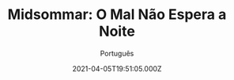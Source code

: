 ---
id: '5a4a24f1-2d2f-4311-bda9-09c8e4183dfe'
type: 'movie' # Filme, Série, Anime
title: "Midsommar: O Mal Não Espera a Noite"
synopsis: ["Um casal viaja com alguns amigos para a Suécia para visitar o famoso festival de solstício de verão. O que começa como um retiro idílico rapidamente se transforma em uma competição cada vez mais violenta e bizarra nas mãos de um culto pagão.",
]
originalTitle: "Midsommar"
date: '2021-04-05T19:51:05.000Z'
update: '2021-04-05T19:51:05.000Z'
releaseDate: '2019-07-03T03:00:00.000Z'
imdb:
  rating: '7.1' # 8.5
  id: '' # tt0470752
duration: '2h 27 Min'
trailer:
  urls: [
    'AKEOYFRffR4',
  ]
tags: ['720p', '1080p', '720p']
genre: ['Drama', 'Mistério', 'Terror'] #
quality: 'BluRay' # BluRay, WEB-DL, HDTV, WEB-DL4K, WEB-DLe
format: 'Mkv | Mp4' # MKV, MP4, TS
audio: 'Português, Inglês' # Dublado, Legendado, Dual Audio, Dub & Leg
subtitle: 'Português' # Português, inglês,
size: '1.77 GB | 2.16 GB | 3.19 GB' # 4.8 GB
audioQuality: 10
videoQuality: 10
directors: []
#  - name: 'Lana Wachowski'
#    image: ''
#  - name: 'Lilly Wachowski'
#    image: ''
cast: []
#  - name: 'Keanu Reeves'
#    image: ''
#    characterName: 'Neo'
writers: []
#  - name: ''
#    image: ''
maturityRating:
  age: '' # L , 10, 12, 14, 16, 18
  topics: [''] # Violence, Illegal drugs, Inappropriate Language, Legal Drugs, Sexual Content, Extreme Violence
###########################################
download:
  
  - url: 'magnet:?xt=urn:btih:EACE9CFB6752C132E73BB3DCFF3BE926CC8C04B9&dn=LAPUMiA.Org%20-%20Midsommar%20-%20O%20Mal%20N%c3%a3o%20Espera%20a%20Noite%202019%205.1%20%28720p%29&tr=udp%3a%2f%2ftracker.openbittorrent.com%3a80%2fannounce&tr=udp%3a%2f%2ftracker.opentrackr.org%3a1337%2fannounce'
    resolution: '720p' # 720p, 1080p, 4K,
    audio: 'Dual Áudio' # Dublado, Legendado, Dual Audio
    size: '' # 4.8 GB
    quality: '' # BluRay, WEB-DL
    format: '' # MKV
  - url: 'magnet:?xt=urn:btih:B8DE68E6F4FCE9598F61DA9B9DD84914C0DCA4AA&dn=LAPUMiA.Org%20-%20Midsommar%20-%20O%20Mal%20N%c3%a3o%20Espera%20a%20Noite%202019%205.1%20%281080p%29&tr=udp%3a%2f%2ftracker.openbittorrent.com%3a80%2fannounce&tr=udp%3a%2f%2ftracker.opentrackr.org%3a1337%2fannounce'
    resolution: '1080p' # 720p, 1080p, 4K,
    audio: 'Dual Áudio' # Dublado, Legendado, Dual Audio
    size: '' # 4.8 GB
    quality: '' # BluRay, WEB-DL
    format: '' # MKV
  - url: 'magnet:?xt=urn:btih:73AA59FAAE4F748B3A915049DFA0772B526BB4E0&dn=LAPUMiA.Org%20-%20Midsommar%20-%20O%20Mal%20N%c3%a3o%20Espera%20a%20Noite%202019%205.1%20DUBLADO%20%28720p%29&tr=udp%3a%2f%2ftracker.openbittorrent.com%3a80%2fannounce&tr=udp%3a%2f%2ftracker.opentrackr.org%3a1337%2fannounce'
    resolution: '720p' # 720p, 1080p, 4K,
    audio: 'Dublado' # Dublado, Legendado, Dual Audio
    size: '' # 4.8 GB
    quality: '' # BluRay, WEB-DL
    format: '' # MKV
images:
  cover: '/assets/movies/midsommar-o-mal-nao-espera-a-noite.jpg'
  background: '/assets/movies/'
---